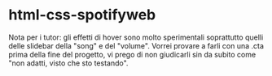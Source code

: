 # html-css-spotifyweb 
Nota per i tutor: gli effetti di hover sono molto sperimentali soprattutto quelli delle slidebar della "song" e del "volume". Vorrei provare a farli con una .cta prima della fine del progetto, vi prego di non giudicarli sin da subito come "non adatti, visto che sto testando".
